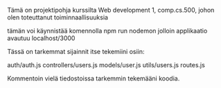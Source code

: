 Tämä on projektipohja kurssilta Web development 1, comp.cs.500, johon olen toteuttanut toiminnaallisuuksia

tämän voi käynnistää komennolla npm run nodemon jolloin applikaatio avautuu localhost/3000

Tässä on tarkemmat sijainnit itse tekemiini osiin:

auth/auth.js
controllers/users.js
models/user.js
utils/users.js
routes.js

Kommentoin vielä tiedostoissa tarkemmin tekemääni koodia.